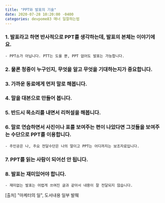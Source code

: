 ```yaml
---
title: "PPT와 발표의 기술"
date: 2020-07-28 10:20:00 -0400
categories: devpome83 매너 일잘하는법
---
```


### 1. 발표라고 하면 반사적으로 PPT를 생각하는데, 발표의 본체는 이야기에요.
	- PPT쇼가 아닙니다. PTT는 도울 뿐, PPT 없어도 발표는 가능합니다.

### 2. 물론 청중이 누구인지, 무엇을 알고 무엇을 기대하는지가 중요합니다.
### 3. 가까운 동료에게 먼저 말로 해봅니다.
### 4. 말을 대본으로 만들어 봅니다.
### 5. 반드시 목소리를 내면서 리허설을 해봅니다.
### 6. 말로 연습하면서 사진이나 표를 보여주는 편이 나았다면 그것들을 보여주는 수단으로 PPT를 이용합니다.
	- 주인공은 나, 주요 전달수단은 나의 말이고 PPT는 어디까지는 보조자료입니다.
### 7. PPT를 읽는 사람이 되어선 안 됩니다.
### 8. 발표는 재미있어야 합니다.
	- 재미없는 발표는 어렵게 쓰여진 글과 같아서 내용이 잘 전달되지 않습니다.

[출처] "마케터의 일", 도서내용 일부 발췌
